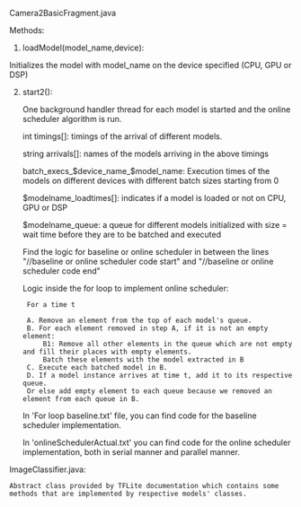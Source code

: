 
Camera2BasicFragment.java

Methods:

1. loadModel(model_name,device):

Initializes the model with model_name on the device specified (CPU, GPU or DSP)

2. start2():
	
	One background handler thread for each model is started and the online scheduler algorithm is run.

	int timings[]: timings of the arrival of different models.
	

	string arrivals[]: names of the models arriving in the above timings


	batch_execs_$device_name_$model_name: Execution times of the models on different devices with different batch sizes starting from 0

	$modelname_loadtimes[]: indicates if a model is loaded or not on CPU, GPU or DSP

	$modelname_queue: a queue for different models initialized with size = wait time before they are to be batched and executed
	
	Find the logic for baseline or online scheduler in between the lines "//baseline or online scheduler code start" and "//baseline or online scheduler code end"

	Logic inside the for loop to implement online scheduler:

		For a time t

		A. Remove an element from the top of each model's queue.
		B. For each element removed in step A, if it is not an empty element:
			B1: Remove all other elements in the queue which are not empty and fill their places with empty elements.
			Batch these elements with the model extracted in B
		C. Execute each batched model in B.
		D. If a model instance arrives at time t, add it to its respective queue.
		Or else add empty element to each queue because we removed an element from each queue in B.
	
	In 'For loop baseline.txt' file, you can find code for the baseline scheduler implementation.
	
	In 'onlineSchedulerActual.txt' you can find code for the online scheduler implementation, both in serial manner and parallel manner.

ImageClassifier.java:
	
	Abstract class provided by TFLite documentation which contains some methods that are implemented by respective models' classes.

